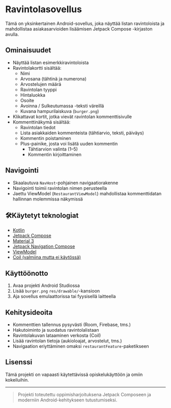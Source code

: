 # Ravintolasovellus

Tämä on yksinkertainen Android-sovellus, joka näyttää listan ravintoloista ja mahdollistaa asiakasarvioiden lisäämisen Jetpack Compose -kirjaston avulla.

## Ominaisuudet

- Näyttää listan esimerkkiravintoloista
- Ravintolakortti sisältää:
  - Nimi
  - Arvosana (tähtinä ja numerona)
  - Arvostelujen määrä
  - Ravintolan tyyppi
  - Hintaluokka
  - Osoite
  - Avoinna / Sulkeutumassa -teksti väreillä
  - Kuvana hampurilaiskuva (`burger.png`)
- Klikattavat kortit, jotka vievät ravintolan kommenttisivulle
- Kommenttinäkymä sisältää:
  - Ravintolan tiedot
  - Lista asiakkaiden kommenteista (tähtiarvio, teksti, päiväys)
  - Kommentin poistaminen
  - Plus-painike, josta voi lisätä uuden kommentin
    - Tähtiarvion valinta (1–5)
    - Kommentin kirjoittaminen

## Navigointi

- Skaalautuva `NavHost`-pohjainen navigaatiorakenne
- Navigointi toimii ravintolan nimen perusteella
- Jaettu ViewModel (`RestaurantViewModel`) mahdollistaa kommenttidatan hallinnan molemmissa näkymissä

## 🛠Käytetyt teknologiat

- [Kotlin](https://kotlinlang.org/)
- [Jetpack Compose](https://developer.android.com/jetpack/compose)
- [Material 3](https://m3.material.io/)
- [Jetpack Navigation Compose](https://developer.android.com/jetpack/compose/navigation)
- [ViewModel](https://developer.android.com/topic/libraries/architecture/viewmodel)
- [Coil (valmiina mutta ei käytössä)](https://coil-kt.github.io/coil/)

## Käyttöönotto

1. Avaa projekti Android Studiossa
2. Lisää `burger.png` `res/drawable/`-kansioon
3. Aja sovellus emulaattorissa tai fyysisellä laitteella

## Kehitysideoita

- Kommenttien tallennus pysyvästi (Room, Firebase, tms.)
- Hakutoiminto ja suodatus ravintolalistaan
- Ravintolakuvan lataaminen verkosta (Coil)
- Lisää ravintolan tietoja (aukioloajat, arvostelut, tms.)
- Navigaation eriyttäminen omaksi `restaurantFeature`-paketikseen

## Lisenssi

Tämä projekti on vapaasti käytettävissä opiskelukäyttöön ja omiin kokeiluihin.

---

> Projekti toteutettu oppimisharjoituksena Jetpack Composeen ja moderniin Android-kehitykseen tutustumiseksi.
